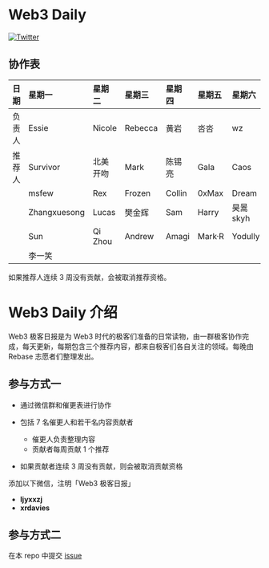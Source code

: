 # Web3 Daily

[![Twitter](https://img.shields.io/twitter/url?label=Rebase&url=https%3A%2F%2Ftwitter.com%2FRebaseCommunity)](https://twitter.com/RebaseCommunity)

## 协作表

|日期   | 星期一 | 星期二 | 星期三 | 星期四 | 星期五 | 星期六 | 星期日|
|:---- |:----|:----|:----|:----|:----|:----|:----|
|负责人 | Essie        | Nicole   | Rebecca  | 黄岩     | 呇呇    | wz       | 林柒柒      |
|推荐人 | Survivor     | 北美开吻  | Mark     | 陈锡亮   | Gala    | Caos     | 张晓        |
|      | msfew         | Rex     | Frozen    | Collin  | 0xMax   | Dream     | Shooter    |
|      | Zhangxuesong | Lucas    | 樊金辉     | Sam     | Harry   | 昊暠 skyh  | CyberOrange|
|      | Sun          | Qi Zhou  | Andrew     | Amagi   | Mark·R  | Yodully   | Aaron Chi  |
|      | 李一笑        |          |           |         |          |           |            |


如果推荐人连续 3 周没有贡献，会被取消推荐资格。

# Web3 Daily 介绍

Web3 极客日报是为 Web3 时代的极客们准备的日常读物，由一群极客协作完成，每天更新，每期包含三个推荐内容，都来自极客们各自关注的领域。每晚由 Rebase 志愿者们整理发出。

## 参与方式一

- 通过微信群和催更表进行协作
- 包括 7 名催更人和若干名内容贡献者
  - 催更人负责整理内容
  - 贡献者每周贡献 1 个推荐

- 如果贡献者连续 3 周没有贡献，则会被取消贡献资格

添加以下微信，注明「Web3 极客日报」
- **ljyxxzj**
- **xrdavies**

## 参与方式二

在本 repo 中提交 [issue](https://github.com/rebase-network/web3daily/issues)
